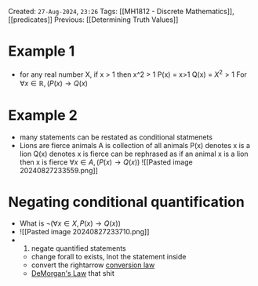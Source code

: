 Created: `27-Aug-2024`, `23:26`
Tags: [[MH1812 - Discrete Mathematics]], [[predicates]]
Previous: [[Determining Truth Values]]

# Example 1
- for any real number X, if x > 1 then x^2 > 1
P(x) = x>1
Q(x) = $X^2 > 1$
For $\forall x \in \mathbb{R}, (P(x) \rightarrow Q(x)$ 

# Example 2
- many statements can be restated as conditional statmenets
- Lions are fierce animals
A is collection of all animals
P(x) denotes x is a lion
Q(x) denotes x is fierce
can be rephrased as if an animal x is a lion then x is fierce
$\forall x \in A, (P(x) \rightarrow Q(x))$
![[Pasted image 20240827233559.png]]

# Negating conditional quantification
- What is $\lnot (\forall x \in X, P(x)\rightarrow Q(x))$
- ![[Pasted image 20240827233710.png]]
- 1. negate quantified statements
	- change forall to exists, lnot the statement inside
	- convert the rightarrow [conversion law](Conditional%20Operators#Conversion%20Theorem)
	- [DeMorgan's Law](laws%20of%20logic.md#demorgan%20theorem) that shit